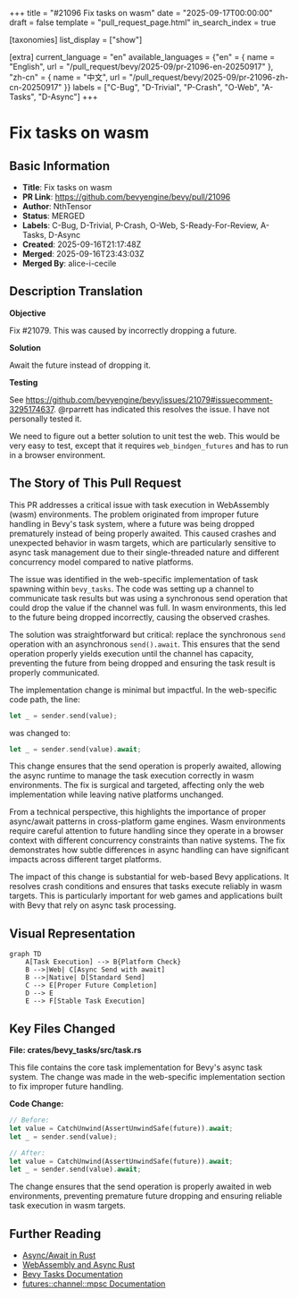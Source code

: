 +++
title = "#21096 Fix tasks on wasm"
date = "2025-09-17T00:00:00"
draft = false
template = "pull_request_page.html"
in_search_index = true

[taxonomies]
list_display = ["show"]

[extra]
current_language = "en"
available_languages = {"en" = { name = "English", url = "/pull_request/bevy/2025-09/pr-21096-en-20250917" }, "zh-cn" = { name = "中文", url = "/pull_request/bevy/2025-09/pr-21096-zh-cn-20250917" }}
labels = ["C-Bug", "D-Trivial", "P-Crash", "O-Web", "A-Tasks", "D-Async"]
+++

# Fix tasks on wasm

## Basic Information
- **Title**: Fix tasks on wasm
- **PR Link**: https://github.com/bevyengine/bevy/pull/21096
- **Author**: NthTensor
- **Status**: MERGED
- **Labels**: C-Bug, D-Trivial, P-Crash, O-Web, S-Ready-For-Review, A-Tasks, D-Async
- **Created**: 2025-09-16T21:17:48Z
- **Merged**: 2025-09-16T23:43:03Z
- **Merged By**: alice-i-cecile

## Description Translation
**Objective**

Fix #21079. This was caused by incorrectly dropping a future.

**Solution**

Await the future instead of dropping it.

**Testing**

See https://github.com/bevyengine/bevy/issues/21079#issuecomment-3295174637. @rparrett has indicated this resolves the issue. I have not personally tested it.

We need to figure out a better solution to unit test the web. This would be very easy to test, except that it requires `web_bindgen_futures` and has to run in a browser environment.

## The Story of This Pull Request

This PR addresses a critical issue with task execution in WebAssembly (wasm) environments. The problem originated from improper future handling in Bevy's task system, where a future was being dropped prematurely instead of being properly awaited. This caused crashes and unexpected behavior in wasm targets, which are particularly sensitive to async task management due to their single-threaded nature and different concurrency model compared to native platforms.

The issue was identified in the web-specific implementation of task spawning within `bevy_tasks`. The code was setting up a channel to communicate task results but was using a synchronous send operation that could drop the value if the channel was full. In wasm environments, this led to the future being dropped incorrectly, causing the observed crashes.

The solution was straightforward but critical: replace the synchronous `send` operation with an asynchronous `send().await`. This ensures that the send operation properly yields execution until the channel has capacity, preventing the future from being dropped and ensuring the task result is properly communicated.

The implementation change is minimal but impactful. In the web-specific code path, the line:

```rust
let _ = sender.send(value);
```

was changed to:

```rust
let _ = sender.send(value).await;
```

This change ensures that the send operation is properly awaited, allowing the async runtime to manage the task execution correctly in wasm environments. The fix is surgical and targeted, affecting only the web implementation while leaving native platforms unchanged.

From a technical perspective, this highlights the importance of proper async/await patterns in cross-platform game engines. Wasm environments require careful attention to future handling since they operate in a browser context with different concurrency constraints than native systems. The fix demonstrates how subtle differences in async handling can have significant impacts across different target platforms.

The impact of this change is substantial for web-based Bevy applications. It resolves crash conditions and ensures that tasks execute reliably in wasm targets. This is particularly important for web games and applications built with Bevy that rely on async task processing.

## Visual Representation

```mermaid
graph TD
    A[Task Execution] --> B{Platform Check}
    B -->|Web| C[Async Send with await]
    B -->|Native| D[Standard Send]
    C --> E[Proper Future Completion]
    D --> E
    E --> F[Stable Task Execution]
```

## Key Files Changed

**File: crates/bevy_tasks/src/task.rs**

This file contains the core task implementation for Bevy's async task system. The change was made in the web-specific implementation section to fix improper future handling.

**Code Change:**
```rust
// Before:
let value = CatchUnwind(AssertUnwindSafe(future)).await;
let _ = sender.send(value);

// After:
let value = CatchUnwind(AssertUnwindSafe(future)).await;
let _ = sender.send(value).await;
```

The change ensures that the send operation is properly awaited in web environments, preventing premature future dropping and ensuring reliable task execution in wasm targets.

## Further Reading

- [Async/Await in Rust](https://rust-lang.github.io/async-book/)
- [WebAssembly and Async Rust](https://rustwasm.github.io/docs/wasm-bindgen/reference/js-promises-and-rust-futures.html)
- [Bevy Tasks Documentation](https://docs.rs/bevy_tasks/latest/bevy_tasks/)
- [futures::channel::mpsc Documentation](https://docs.rs/futures/0.3/futures/channel/mpsc/struct.Sender.html#method.send)